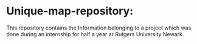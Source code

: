 # Unique-map-repository:

This repository contains the Information belonging to a project which was done during an internship for half a year ar Rutgers University Newark.
